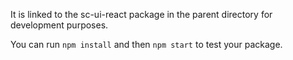 It is linked to the sc-ui-react package in the parent directory for development purposes.

You can run `npm install` and then `npm start` to test your package.
